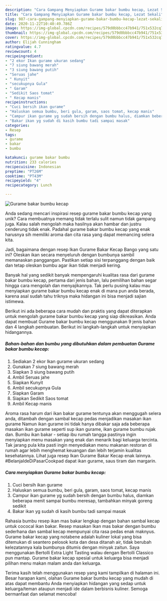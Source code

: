 ```yaml
---
description: "Cara Gampang Menyiapkan Gurame bakar bumbu kecap, Lezat Sekali"
title: "Cara Gampang Menyiapkan Gurame bakar bumbu kecap, Lezat Sekali"
slug: 987-cara-gampang-menyiapkan-gurame-bakar-bumbu-kecap-lezat-sekali
date: 2020-11-22T10:40:49.786Z
image: https://img-global.cpcdn.com/recipes/579d0bbbcc47b941/751x532cq70/gurame-bakar-bumbu-kecap-foto-resep-utama.jpg
thumbnail: https://img-global.cpcdn.com/recipes/579d0bbbcc47b941/751x532cq70/gurame-bakar-bumbu-kecap-foto-resep-utama.jpg
cover: https://img-global.cpcdn.com/recipes/579d0bbbcc47b941/751x532cq70/gurame-bakar-bumbu-kecap-foto-resep-utama.jpg
author: Elijah Cunningham
ratingvalue: 4.7
reviewcount: 4
recipeingredient:
- "2 ekor Ikan gurame ukuran sedang"
- "7 siung bawang merah"
- "3 siung bawang putih"
- "Seruas jahe"
- " Kunyit"
- "secukupnya Gula"
- " Garam"
- "Sedikit Saos tomat"
- " Kecap manis"
recipeinstructions:
- "Cuci bersih ikan gurame"
- "Haluskan semua bumbu, beri gula, garam, saos tomat, kecap manis"
- "Campur ikan gurame yg sudah bersih dengan bumbu halus, diamkan beberapa menit sampai bumbu meresap, tambahkan minyak goreng sedikit"
- "Bakar ikan yg sudah di kasih bumbu tadi sampai masak"
categories:
- Resep
tags:
- gurame
- bakar
- bumbu

katakunci: gurame bakar bumbu 
nutrition: 233 calories
recipecuisine: Indonesian
preptime: "PT26M"
cooktime: "PT43M"
recipeyield: "4"
recipecategory: Lunch

---
```



![Gurame bakar bumbu kecap](https://img-global.cpcdn.com/recipes/579d0bbbcc47b941/751x532cq70/gurame-bakar-bumbu-kecap-foto-resep-utama.jpg)

Anda sedang mencari inspirasi resep gurame bakar bumbu kecap yang unik? Cara membuatnya memang tidak terlalu sulit namun tidak gampang juga. Kalau salah mengolah maka hasilnya akan hambar dan justru cenderung tidak enak. Padahal gurame bakar bumbu kecap yang enak harusnya sih memiliki aroma dan cita rasa yang dapat memancing selera kita.

Jadi, bagaimana dengan resep Ikan Gurame Bakar Kecap Bango yang satu ini? Oleskan ikan secara menyeluruh dengan bumbunya sambil memanaskan panggangan. Pastikan setiap sisi terpanggang dengan baik dan tetap oleskan bumbu agar ikan tidak menjadi kering.

Banyak hal yang sedikit banyak mempengaruhi kualitas rasa dari gurame bakar bumbu kecap, pertama dari jenis bahan, lalu pemilihan bahan segar hingga cara mengolah dan menyajikannya. Tak perlu pusing kalau mau menyiapkan gurame bakar bumbu kecap enak di mana pun anda berada, karena asal sudah tahu triknya maka hidangan ini bisa menjadi sajian istimewa.


Berikut ini ada beberapa cara mudah dan praktis yang dapat diterapkan untuk mengolah gurame bakar bumbu kecap yang siap dikreasikan. Anda dapat membuat Gurame bakar bumbu kecap menggunakan 9 jenis bahan dan 4 langkah pembuatan. Berikut ini langkah-langkah untuk menyiapkan hidangannya.

<!--inarticleads1-->

##### Bahan-bahan dan bumbu yang dibutuhkan dalam pembuatan Gurame bakar bumbu kecap:

1. Sediakan 2 ekor Ikan gurame ukuran sedang
1. Gunakan 7 siung bawang merah
1. Siapkan 3 siung bawang putih
1. Ambil Seruas jahe
1. Siapkan  Kunyit
1. Ambil secukupnya Gula
1. Siapkan  Garam
1. Siapkan Sedikit Saos tomat
1. Ambil  Kecap manis


Aroma rasa harum dari ikan bakar gurame tentunya akan menggugah selera anda, ditambah dengan sambal kecap pedas menjadikan masakan ikan gurame Namun ikan gurame ini tidak hanya dibakar saja ada beberapa masakan ikan gurame seperti sup ikan gurame, ikan gurame bumbu rujak dan. Bumbu ikan bakar - setiap ibu rumah tangga pastinya ingin menyiapkan menu masakan yang enak dan menarik bagi keluarga tercinta. Tak jarang pula kita pasti ingin menyediakan menu makanan restoran di rumah agar lebih menghemat keuangan dan lebih terjamin kualitas kesehatannya. Lihat juga resep Ikan Gurame Bakar Kecap enak lainnya. #BelanjaIdeDiPasarCookpad dapat ikan gurame, saus tiram dan margarin. 

<!--inarticleads2-->

##### Cara menyiapkan Gurame bakar bumbu kecap:

1. Cuci bersih ikan gurame
1. Haluskan semua bumbu, beri gula, garam, saos tomat, kecap manis
1. Campur ikan gurame yg sudah bersih dengan bumbu halus, diamkan beberapa menit sampai bumbu meresap, tambahkan minyak goreng sedikit
1. Bakar ikan yg sudah di kasih bumbu tadi sampai masak


Rahasia bumbu resep ikan mas bakar lengkap dengan bahan sambal kecap untuk cococal ikan bakar. Resep masakan Ikan mas bakar dengan bumbu sederhana dan sambal kecap mempunyai cita rasa pedas enak maknyus. Gurame bakar kecap yang notabene adalah kuliner lokal yang bisa ditemukan di seantero pelosok kota dan desa ditanah air, tidak berubah kelezatannya kala bumbunya ditumis dengan minyak zaitun. Saya menggunakan Bertolli Extra Light Tasting walau dengan Bertolli Classico pun mantap. Gurame bakar kecap spesial untuk keluarga bisa menjadi pilihan menu makan malam anda dan keluarga. 

Terima kasih telah menggunakan resep yang kami tampilkan di halaman ini. Besar harapan kami, olahan Gurame bakar bumbu kecap yang mudah di atas dapat membantu Anda menyiapkan hidangan yang sedap untuk keluarga/teman ataupun menjadi ide dalam berbisnis kuliner. Semoga bermanfaat dan selamat mencoba!
